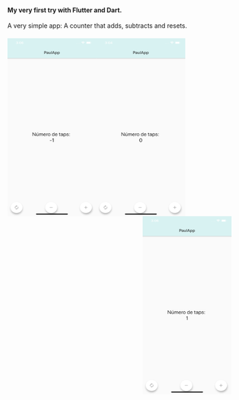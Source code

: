 #### My very first try with Flutter and Dart.
A very simple app: A counter that adds, subtracts and resets.
####
<img align="left" src="https://github.com/pauromeropau/paulapp/blob/master/simulator2.png" width="200" height="400" />
<img align="center" src="https://github.com/pauromeropau/paulapp/blob/master/simulator1.png" width="200" height="400" />
<img align="right" src="https://github.com/pauromeropau/paulapp/blob/master/simulator3.png" width="200" height="400" />



